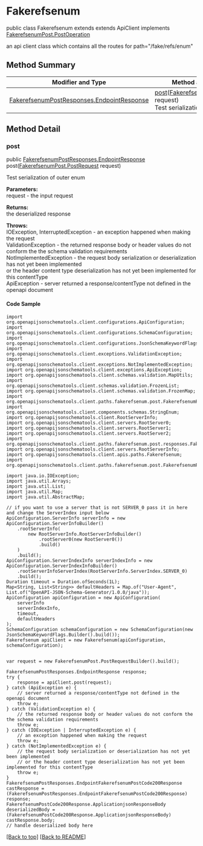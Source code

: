 # Fakerefsenum

public class Fakerefsenum extends extends ApiClient implements
[FakerefsenumPost.PostOperation](../../paths/fakerefsenum/FakerefsenumPost.md#postoperation)

an api client class which contains all the routes for path="/fake/refs/enum"

## Method Summary
| Modifier and Type | Method and Description |
| ----------------- | ---------------------- |
| [FakerefsenumPostResponses.EndpointResponse](../../paths/fakerefsenum/post/FakerefsenumPostResponses.md#endpointresponse) | [post](#post)([FakerefsenumPost.PostRequest](../../paths/fakerefsenum/FakerefsenumPost.md#postrequest) request)<br>Test serialization of outer enum |

## Method Detail

### post
public [FakerefsenumPostResponses.EndpointResponse](../../paths/fakerefsenum/post/FakerefsenumPostResponses.md#endpointresponse) post([FakerefsenumPost.PostRequest](../../paths/fakerefsenum/FakerefsenumPost.md#postrequest) request)

Test serialization of outer enum

**Parameters:**<br>
request - the input request

**Returns:**<br>
the deserialized response

**Throws:**<br>
IOException, InterruptedException - an exception happened when making the request<br>
ValidationException - the returned response body or header values do not conform the the schema validation requirements<br>
NotImplementedException - the request body serialization or deserialization has not yet been implemented<br>
                          or the header content type deserialization has not yet been implemented for this contentType<br>
ApiException - server returned a response/contentType not defined in the openapi document<br>

#### Code Sample
```
import org.openapijsonschematools.client.configurations.ApiConfiguration;
import org.openapijsonschematools.client.configurations.SchemaConfiguration;
import org.openapijsonschematools.client.configurations.JsonSchemaKeywordFlags;
import org.openapijsonschematools.client.exceptions.ValidationException;
import org.openapijsonschematools.client.exceptions.NotImplementedException;
import org.openapijsonschematools.client.exceptions.ApiException;
import org.openapijsonschematools.client.schemas.validation.MapUtils;
import org.openapijsonschematools.client.schemas.validation.FrozenList;
import org.openapijsonschematools.client.schemas.validation.FrozenMap;
import org.openapijsonschematools.client.paths.fakerefsenum.post.FakerefsenumPostRequestBody;
import org.openapijsonschematools.client.components.schemas.StringEnum;
import org.openapijsonschematools.client.RootServerInfo;
import org.openapijsonschematools.client.servers.RootServer0;
import org.openapijsonschematools.client.servers.RootServer1;
import org.openapijsonschematools.client.servers.RootServer2;
import org.openapijsonschematools.client.paths.fakerefsenum.post.responses.FakerefsenumPostCode200Response;
import org.openapijsonschematools.client.servers.RootServerInfo;
import org.openapijsonschematools.client.apis.paths.Fakerefsenum;
import org.openapijsonschematools.client.paths.fakerefsenum.post.FakerefsenumPostResponses;

import java.io.IOException;
import java.util.Arrays;
import java.util.List;
import java.util.Map;
import java.util.AbstractMap;

// if you want to use a server that is not SERVER_0 pass it in here and change the ServerIndex input below
ApiConfiguration.ServerInfo serverInfo = new ApiConfiguration.ServerInfoBuilder()
    .rootServerInfo(
        new RootServerInfo.RootServerInfoBuilder()
            .rootServer0(new RootServer0())
            .build()
    )
    .build();
ApiConfiguration.ServerIndexInfo serverIndexInfo = new ApiConfiguration.ServerIndexInfoBuilder()
    .rootServerInfoServerIndex(RootServerInfo.ServerIndex.SERVER_0)
    .build();
Duration timeout = Duration.ofSeconds(1L);
Map<String, List<String>> defaultHeaders = Map.of("User-Agent", List.of("OpenAPI-JSON-Schema-Generator/1.0.0/java"));
ApiConfiguration apiConfiguration = new ApiConfiguration(
    serverInfo
    serverIndexInfo,
    timeout,
    defaultHeaders
);
SchemaConfiguration schemaConfiguration = new SchemaConfiguration(new JsonSchemaKeywordFlags.Builder().build());
Fakerefsenum apiClient = new Fakerefsenum(apiConfiguration, schemaConfiguration);


var request = new FakerefsenumPost.PostRequestBuilder().build();

FakerefsenumPostResponses.EndpointResponse response;
try {
    response = apiClient.post(request);
} catch (ApiException e) {
    // server returned a response/contentType not defined in the openapi document
    throw e;
} catch (ValidationException e) {
    // the returned response body or header values do not conform the the schema validation requirements
    throw e;
} catch (IOException | InterruptedException e) {
    // an exception happened when making the request
    throw e;
} catch (NotImplementedException e) {
    // the request body serialization or deserialization has not yet been implemented
    // or the header content type deserialization has not yet been implemented for this contentType
    throw e;
}
FakerefsenumPostResponses.EndpointFakerefsenumPostCode200Response castResponse = (FakerefsenumPostResponses.EndpointFakerefsenumPostCode200Response) response;
FakerefsenumPostCode200Response.ApplicationjsonResponseBody deserializedBody = (FakerefsenumPostCode200Response.ApplicationjsonResponseBody) castResponse.body;
// handle deserialized body here
```
[[Back to top]](#top) [[Back to README]](../../../README.md)
